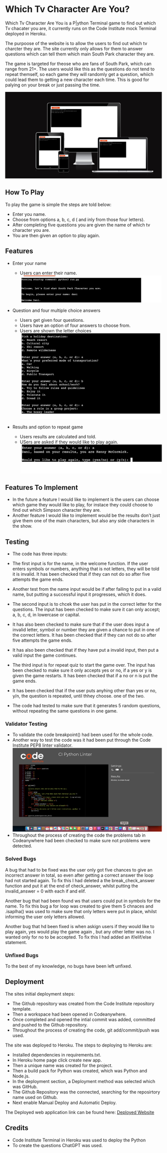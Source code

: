 # Which Tv Character Are You?

Which Tv Character Are You is a P|ython Terminal game to find out which Tv chacater you are, it currently runs on the Code Institute mock Terminal deployed in Heroku.

The purpoose of the website is to allow the users to find out which tv charcter they are. The site currently only allows for them to answer questions which can tell them which main South Park character they are. 

The game is targeted for theose who are fans of South Park, which can range from 21+. The users would like this as the questions do not tend to repeat themself, so each game they will randomly get a question, whiich could lead them to getting a new character each time. This is good for palying on your break or just passing the time.

![AM I Responsive Image](assets/images/responsive.png)

## How To Play

To play the game is simple the steps are told below:
* Enter you name.
* Choose from options a, b, c, d ( and inly from those four letters).
* After completing five questions you are given the name of which tv character you are.
* You are then given an option to play again.

## Features

* Enter your name
    - Users can enter their name.
![Enter your name](assets/images/enter_name.png)

* Question and four multiple choice answers
    - Users get given four questions.
    - Users have an option of four answers to choose from.
    - Users are shown the letter choices
![Question and Answer](assets/images/question_answer.png)

* Results and option to repeat game
    - Users results are calculated and told.
    - USers are asked if they would like to play again.
![Results and option to repeat](assets/images/results.png)

## Features To Implement

* In the future a feature I would like to implement is the users can choose which game they would like to play, for instace they could choose to find out which Simpson character they are.
* Another feature I would like to implement would be the results don't just give them one of the main characters, but also any side characters in the show.

## Testing

* The code has three inputs:

- The first input is for the name, in the welcome function. If the user enters symbols or numbers, anything that is not letters, they will be told it is invalid. It has been checked that if they can not do so after five attempts the game ends.
- Another test from the name input would be if after failing to put in a valid name, but putting a successful input it progresses, which it does.

- The second input is to chcek the user has put in the correct letter for the questions. The input has been checked to make sure it can only accept; a, b, c, d, in lowercase or capital. 
- It has also been checked to make sure that if the user does input a invalid letter, symbol or number they are given a chance to put in one of the correct letters. It has been checked that if they can not do so after five attempts the game ends.
- It has also been checked that if they have put a invalid input, then put a valid input the game continues. 

- The third input is for repeat quiz to start the game over. The input has been checked to make sure it only accepts yes or no, if a yes or y is given the game restarts. It has been checked that if a no or n is put the game ends. 
- It has been checked that if the user puts anyhing other than yes or no, y/n, the question is repeated, until thhey choose. one of the two.

* The code had tested to make sure that it generates 5 random questions, without repeating the same questions in one game.

### Validator Testing

* To validate the code breakpoint() had been used for the whole code.
* Another way to test the code was it had been put through the Code Institute PEP8 linter validator.
![PEP8 Linter validator](assets/images/pep8_linter.png)
* Throughout the process of creating the code the problems tab in Codeanywhere had been checked to make sure not problems were detected.

### Solved Bugs
A bug that had to be fixed was the user only got five chances to give an incorrect answer in total, so even after getting a correct answer the loop had not started again. To fix this I had deleted a the break_check_answer function and put it at the end of check_answer, whilst putting the invalid_answer = 0 with each if and elif.

Another bug that had been found ws that users could put in symbols for the name. To fix this bug a for loop was created to give them 5 chnaces and .isaplha() was used to make sure that only letters were put in place, whilst informing the user only letters allowed.

Another bug that hd been fixed is when askign users if they would like to play again, yes would play the game again , but any other letter was no. I wanted only for no to be accepted. To fix this I had added an if/elif/else statement.

### Unfixed Bugs

To the best of my knowledge, no bugs have been left unfixed.

## Deployment

The sites initial deployment steps:
* The Github repository was created from the Code Institute repository template. 
* Then a workspace had been opened in Codeanywhere.
* Once completed and opened the intial commit was added, committed and pushed to the Github repository.
* Throughout the process of creating the code, git add/commit/push was used.

The site was deployed to Heroku. The steps to deploying to Heroku are:
* Installed dependencies in requirements.txt.
* In Heroku home page click create new app.
* Then a unique name was created for the project.
* Then a build pack for Python was created, which was Python and Node.js.
* In the deployment section, a Deployment method was selected which was GitHub.
* The Github Repository was the connected, searching for the reposirtory name used on Github.
* Next enable Manual Deploy and Automatic Deploy.

The Deployed web application link can be found here: [Deployed Website](https://which-tv-character-are-you-86f095b68cfc.herokuapp.com/)

## Credits 

* Code Institute Terminal in Heroku was used to deploy the Python
* To create the questions ChatGPT was used.